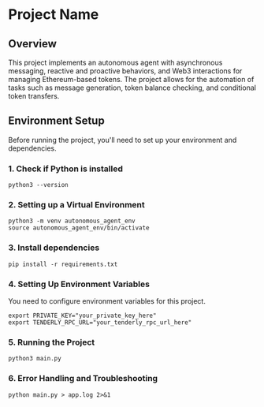 # Project Name

## Overview

This project implements an autonomous agent with asynchronous messaging, reactive and proactive behaviors, and Web3 interactions for managing Ethereum-based tokens. The project allows for the automation of tasks such as message generation, token balance checking, and conditional token transfers.

## Environment Setup

Before running the project, you'll need to set up your environment and dependencies.

### 1. Check if Python is installed
```
python3 --version
```

### 2. Setting up a Virtual Environment

```
python3 -m venv autonomous_agent_env
source autonomous_agent_env/bin/activate
```

### 3. Install dependencies

```
pip install -r requirements.txt
```


### 4. Setting Up Environment Variables

You need to configure environment variables for this project. 

```
export PRIVATE_KEY="your_private_key_here"
export TENDERLY_RPC_URL="your_tenderly_rpc_url_here"
```

### 5. Running the Project
```
python3 main.py
```

### 6. Error Handling and Troubleshooting
```
python main.py > app.log 2>&1
```

